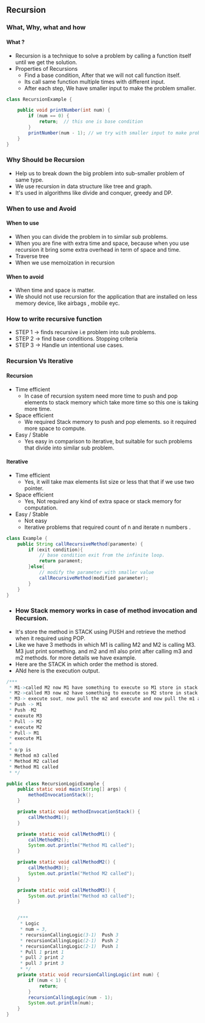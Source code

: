 ## Recursion

### What, Why, what and how

#### What ?

- Recursion is a technique to solve a problem by calling a function itself until we get the solution.
- Properties of Recursions
    - Find a base condition, After that we will not call function itself.
    - Its call same function multiple times with different input.
    - After each step, We have smaller input to make the problem smaller.

```java
class RecursionExample {

    public void printNumber(int num) {
        if (num == 0) {
            return;  // this one is base condition
        }
        printNumber(num - 1); // we try with smaller input to make problem small.
    }
}
```

### Why Should be Recursion

- Help us to break down the big problem into sub-smaller problem of same type.
- We use recursion in data structure like tree and graph.
- It's used in algorithms like divide and conquer, greedy and DP.

### When to use and Avoid

#### When to use

- When you can divide the problem in to similar sub problems.
- When you are fine with extra time and space, because when you use recursion it bring some extra overhead in term of
  space and time.
- Traverse tree
- When we use memoization in recursion

#### When to avoid
- When time and space is matter.
- We should not use recursion for the application that are installed on less memory device, like airbags , mobile eyc.

### How to write recursive function
- STEP 1 -> finds recursive i.e problem into sub problems.
- STEP 2 -> find base conditions. Stopping criteria
- STEP 3 -> Handle un intentional use cases.
### Recursion Vs Iterative

#### Recursion

- Time efficient
    - In case of recursion system need more time to push and pop elements to stack memory which take more time so this
      one is taking more time.
- Space efficient
    - We required Stack memory to push and pop elements. so it required more space to compute.
- Easy / Stable
    - Yes easy in comparison to iterative, but suitable for such problems that divide into similar sub problem.

#### Iterative

- Time efficient
    - Yes, it will take max elements list size or less that that if we use two pointer.
- Space efficient
    - Yes, Not required any kind of extra space or stack memory for computation.
- Easy / Stable
    - Not easy
    - Iterative problems that required count of n and iterate n numbers .

```java
class Example {
    public String callRecursiveMethod(paramente) {
        if (exit condition){
            // base condition exit from the infinite loop.
            return parament;
        }else{
            // modify the parameter with smaller value
            callRecursiveMethod(modified parameter);
        }
    }
}
```

- ### How Stack memory works in case of method invocation and Recursion.
- It's store the method in STACK using PUSH and retrieve the method when it required using POP.
- Like we have 3 methods in which M1 is calling M2 and M2 is calling M3. M3 just print something. and m2 and m1 also
  print after calling m3 and m2 methods. for more details we have example.
- Here are the STACK in which order the method is stored.
- ANd here is the execution output.

```java
/***
 * M1->called M2 now M1 have something to execute so M1 store in stack
 * M2->called M3 now m2 have something to execute so M2 store in stack
 * M3-> execute sout, now pull the m2 and execute and now pull the m1 and execute.
 * Push -> M1
 * Push -M2
 * exexute M3
 * Pull -> M2 
 * execute M2
 * Pull-> M1 
 * execute M1
 *
 * o/p is
 * Method m3 called
 * Method M2 called
 * Method M1 called
 * */

public class RecursionLogicExample {
    public static void main(String[] args) {
        methodInvocationStack();
    }

    private static void methodInvocationStack() {
        callMethodM1();
    }

    private static void callMethodM1() {
        callMethodM2();
        System.out.println("Method M1 called");
    }

    private static void callMethodM2() {
        callMethodM3();
        System.out.println("Method M2 called");
    }

    private static void callMethodM3() {
        System.out.println("Method m3 called");
    }


    /***
     * Logic 
     * num = 3,
     * recursionCallingLogic(3-1)  Push 3 
     * recursionCallingLogic(2-1)  Push 2 
     * recursionCallingLogic(2-1)  Push 1
     * Pull 1 print 1 
     * pull 2 print 2 
     * pull 3 print 3
     * */
    private static void recursionCallingLogic(int num) {
        if (num < 1) {
            return;
        }
        recursionCallingLogic(num - 1);
        System.out.println(num);
    }
}
```

